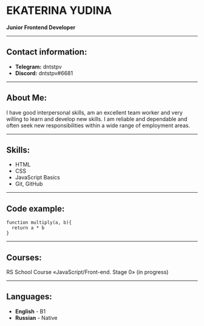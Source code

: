 # EKATERINA YUDINA
**Junior Frontend Developer**

---
## Contact information:
* **Telegram:** dntstpv
* **Discord:** dntstpv#6681
---
## About Me:
I have good interpersonal skills, am an excellent team worker and very willing to learn and develop new skills.
I am reliable and dependable and often seek new responsibilities within a wide range of employment areas.

---
## Skills:
* HTML
* CSS
* JavaScript Basics
* Git, GitHub
---
## Code example:
```
function multiply(a, b){
  return a * b
}
```
---
## Courses:
RS School Course «JavaScript/Front-end. Stage 0» (in progress)

---
## Languages:
* **English** - B1
* **Russian** - Native

